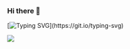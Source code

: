 ### Hi there 👋

[![Typing SVG](https://readme-typing-svg.herokuapp.com?color=%2336BCF7&lines=Welcome+To+My+Github!)](https://git.io/typing-svg)

<a href="https://github.com/DenverCoder1/readme-typing-svg"><img src="https://readme-typing-svg.herokuapp.com?color=%238FF700&lines=Java+Developer;C%23+Developer;Aspiring+Software+Engineer)](https://git.io/typing-svg)"></a>
